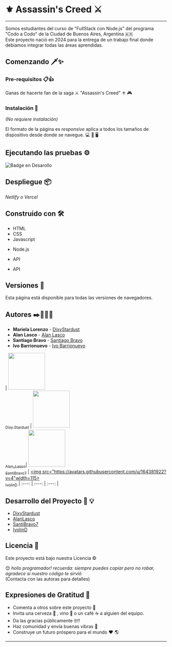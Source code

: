 # ⚜️ Assassin's Creed ⚔️
---
Somos estudiantes del curso de "FullStack con Node.js" del programa "Codo a Codo" de la Ciudad de Buenos Aires, Argentina :argentina:   
Este proyecto nació en 2024 para la entrega de un trabajo final donde debíamos integrar todas las áreas aprendidas.

## Comenzando 🗡️:sparkles:

### Pre-requisitos 📋👍

Ganas de hacerte fan de la saga ⚔ "Assassin's Creed" ⚜ :video_game:

### Instalación 🔧

_(No requiere instalación)_

El formato de la página es _responsive_ aplica a todos los tamaños de dispositivo desde donde se navegue. :computer: :iphone: :desktop_computer: 

## Ejecutando las pruebas ⚙️

![Badge en Desarollo](https://img.shields.io/badge/STATUS-EN%20DESAROLLO-green)

## Despliegue 📦

_Netlify o Vercel_

## Construido con 🛠️

+ HTML 
+ CSS
+ Javascript
* Node.js
+ API 
* API 

## Versiones 📌

Esta página está disponible para todas las versiones de navegadores.

## Autores ✒️👨🏽‍💻

* **Mariela Lorenzo** - [DixyStardust](https://github.com/DixyStardust)
* **Alan Lasco** - [Alan Lasco](https://github.com/alanlasco)
* **Santiago Bravo** - [Santiago Bravo](https://github.com/SantiBravo7)
* **Ivo Barrionuevo** - [Ivo Barrionuevo](https://github.com/IvolinD)

| [<img src="https://avatars.githubusercontent.com/u/114081375?v=4" width=115><br><sub>Dixy Stardust</sub>]([https://github.com/](https://github.com/)) | [<img src="https://avatars.githubusercontent.com/u/61526254?v=4 " width=115><br><sub>Alan_Lasco</sub>]([https://github.com/](https://github.com/))| [<img src="https://avatars.githubusercontent.com/u/93299765?v=4" width=115><br><sub>SantiBravo7</sub>]([https://github.com/](https://github.com/)) | [<img src="https://avatars.githubusercontent.com/u/164381922?v=4"width=115><br><sub>IvolinD</sub>]([https://github.com/](https://github.com/))
| :---: | :---: | :---: |

## Desarrollo del Proyecto 📁 :bulb:

* [DixyStardust](https://github.com/DixyStardust)
* [AlanLasco](https://github.com/alanlasco)
* [SantiBravo7](https://github.com/SantiBravo7)
* [IvolinD](https://github.com/IvolinD)

## Licencia 📄

Este proyecto está bajo nuestra Licencia :copyright:

😊 _holis programador! recuerda: siempre puedes copiar pero no robar, agradece si nuestro código te sirvió_  
(Contacta con las autoras para detalles)

## Expresiones de Gratitud 🎁

* Comenta a otros sobre este proyecto 📢
* Invita una cerveza 🍺 , vino :wine_glass: o un café ☕ a alguien del equipo. 
* Da las gracias públicamente 🤓!!
* Haz comunidad y envía buenas vibras :smiling_face_with_three_hearts:
* Construye un futuro próspero para el mundo ❤️	:earth_americas:

---
